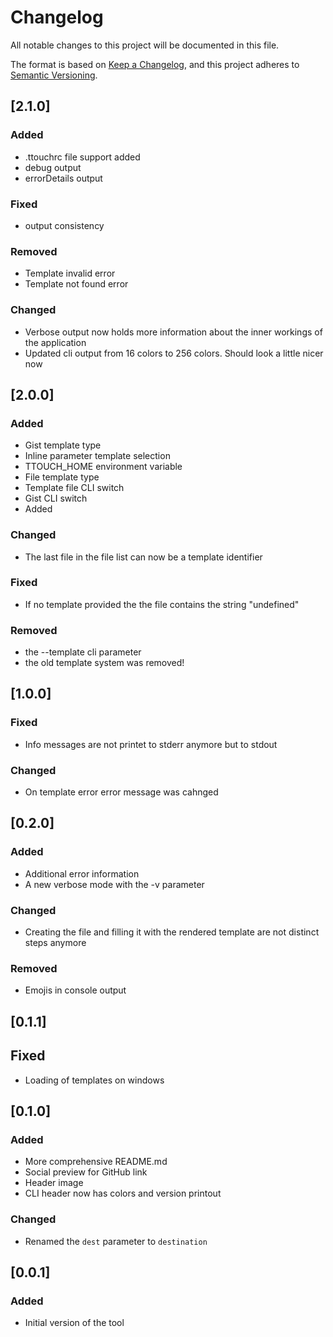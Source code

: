 # Changelog
All notable changes to this project will be documented in this file.

The format is based on [Keep a Changelog](https://keepachangelog.com/en/1.0.0/),
and this project adheres to [Semantic Versioning](https://semver.org/spec/v2.0.0.html).

## [2.1.0]
### Added

- .ttouchrc file support added
- debug output
- errorDetails output

### Fixed

- output consistency

### Removed

- Template invalid error
- Template not found error

### Changed

- Verbose output now holds more information about the inner workings of the application
- Updated cli output from 16 colors to 256 colors. Should look a little nicer now

## [2.0.0]
### Added

- Gist template type
- Inline parameter template selection
- TTOUCH_HOME environment variable
- File template type
- Template file CLI switch
- Gist CLI switch
- Added 

### Changed

- The last file in the file list can now be a template identifier

### Fixed

- If no template provided the the file contains the string "undefined"

### Removed

- the --template cli parameter
- the old template system was removed! 

## [1.0.0]
### Fixed

- Info messages are not printet to stderr anymore but to stdout

### Changed

- On template error error message was cahnged


## [0.2.0]
### Added

- Additional error information
- A new verbose mode with the -v parameter

### Changed

- Creating the file and filling it with the rendered template are not distinct steps anymore

### Removed

- Emojis in console output

## [0.1.1]
## Fixed

- Loading of templates on windows

## [0.1.0]
### Added

- More comprehensive README.md
- Social preview for GitHub link
- Header image
- CLI header now has colors and version printout

### Changed

- Renamed the ```dest``` parameter to ```destination```


## [0.0.1]
### Added

- Initial version of the tool 
